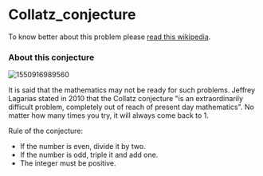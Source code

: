 # Collatz_conjecture

To know better about this problem please [read this wikipedia](https://en.wikipedia.org/wiki/Collatz_conjecture).

### About this conjecture

![1550916989560](https://github.com/CookWang1906/Collatz_conjecture/assets/148769157/627f45d9-959c-441d-8ecd-f0c98e9d06c3)

It is said that the mathematics may not be ready for such problems. Jeffrey Lagarias stated in 2010 that the Collatz conjecture "is an extraordinarily difficult problem, completely out of reach of present day mathematics". No matter how many times you try, it will always come back to 1.

Rule of the conjecture:
  - If the number is even, divide it by two.
  - If the number is odd, triple it and add one.
  - The integer must be positive.
